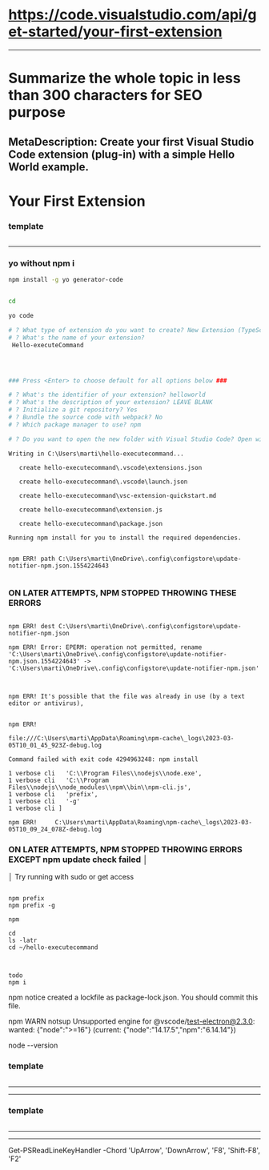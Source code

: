 
# https://code.visualstudio.com/api/get-started/your-first-extension

---

# Summarize the whole topic in less than 300 characters for SEO purpose
MetaDescription: Create your first Visual Studio Code extension (plug-in) with a simple Hello World example.
---

# Your First Extension


### template
```sh

```
--------------------------


### yo without npm i
```bash
npm install -g yo generator-code
```


```bash

cd

yo code

# ? What type of extension do you want to create? New Extension (TypeScript)   js
# ? What's the name of your extension?
 Hello-executeCommand




### Press <Enter> to choose default for all options below ###

# ? What's the identifier of your extension? helloworld
# ? What's the description of your extension? LEAVE BLANK
# ? Initialize a git repository? Yes
# ? Bundle the source code with webpack? No
# ? Which package manager to use? npm

# ? Do you want to open the new folder with Visual Studio Code? Open with `code`

```


```
Writing in C:\Users\marti\hello-executecommand...

   create hello-executecommand\.vscode\extensions.json

   create hello-executecommand\.vscode\launch.json

   create hello-executecommand\vsc-extension-quickstart.md

   create hello-executecommand\extension.js

   create hello-executecommand\package.json

Running npm install for you to install the required dependencies.


npm ERR! path C:\Users\marti\OneDrive\.config\configstore\update-notifier-npm.json.1554224643


```

### ON LATER ATTEMPTS, NPM STOPPED THROWING THESE ERRORS

```

npm ERR! dest C:\Users\marti\OneDrive\.config\configstore\update-notifier-npm.json

npm ERR! Error: EPERM: operation not permitted, rename 'C:\Users\marti\OneDrive\.config\configstore\update-notifier-npm.json.1554224643' -> 'C:\Users\marti\OneDrive\.config\configstore\update-notifier-npm.json'



npm ERR! It's possible that the file was already in use (by a text editor or antivirus),


npm ERR!

file:///C:\Users\marti\AppData\Roaming\npm-cache\_logs\2023-03-05T10_01_45_923Z-debug.log

Command failed with exit code 4294963248: npm install

1 verbose cli   'C:\\Program Files\\nodejs\\node.exe',
1 verbose cli   'C:\\Program Files\\nodejs\\node_modules\\npm\\bin\\npm-cli.js',
1 verbose cli   'prefix',
1 verbose cli   '-g'
1 verbose cli ]

npm ERR!     C:\Users\marti\AppData\Roaming\npm-cache\_logs\2023-03-05T10_09_24_078Z-debug.log

```
### ON LATER ATTEMPTS, NPM STOPPED THROWING  ERRORS EXCEPT  npm update check failed                   │
│            Try running with sudo or get access

```

npm prefix
npm prefix -g

npm

cd
ls -latr
cd ~/hello-executecommand



todo 
npm i

```
npm notice created a lockfile as package-lock.json. You should commit this file.

npm WARN notsup Unsupported engine for @vscode/test-electron@2.3.0: wanted: {"node":">=16"} (current: {"node":"14.17.5","npm":"6.14.14"})     

node --version


### template

```sh

```
--------------------------



------------
### template

```sh

```
--------------------------



------------



Get-PSReadLineKeyHandler -Chord 'UpArrow', 'DownArrow', 'F8', 'Shift-F8', 'F2'
